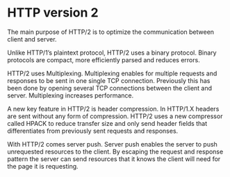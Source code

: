 # HTTP version 2

The main purpose of HTTP/2 is to optimize the communication between client and server.

Unlike HTTP/1’s  plaintext protocol, HTTP/2 uses a binary protocol. Binary protocols are compact, more efficiently parsed and reduces errors.

HTTP/2 uses Multiplexing. Multiplexing enables for multiple requests and responses to be sent in one single TCP connection. Previously this has been done by opening several TCP connections between the client and server. Multiplexing increases performance.

A new key feature in HTTP/2 is header compression. In HTTP/1.X headers are sent without any form of compression. HTTP/2 uses a new compressor called HPACK to reduce transfer size and only send header fields that differentiates from previously sent requests and responses.

With HTTP/2 comes server push. Server push enables the server to push unrequested resources to the client. By escaping the request and response pattern the server can send resources that it knows the client will need for the page it is requesting.
